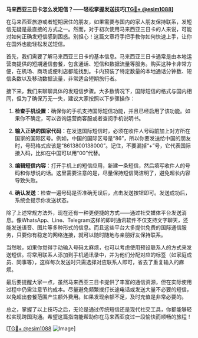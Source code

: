 **马来西亚三日卡怎么发短信？——轻松掌握发送技巧[[TG💪+ @esim1088](https://t.me/s/esim1088)]**

在马来西亚旅游或者短期居住的朋友，如果需要与国内的家人朋友保持联系，发短信无疑是最直接的方式之一。然而，对于初次使用马来西亚三日卡的人来说，可能对如何正确发短信感到困惑。别担心！这篇文章将手把手教你如何快速上手，让你在国外也能轻松发送短信。

首先，我们需要了解马来西亚三日卡的基本信息。马来西亚三日卡通常是由本地运营商提供的短期通信套餐，包含通话、短信和数据流量等服务。购买这种卡非常方便，在机场、商场或便利店都能找到。卡内预装了特定数量的本地通话分钟数、短信条数以及移动数据流量，非常适合短期旅行者。

接下来，我们来聊聊具体的发短信步骤。大多数情况下，国际短信的格式与国内相同，但为了确保万无一失，建议大家按照以下步骤操作：

1. **检查手机设置**：确保你的手机支持国际短信功能，并且已经启用了该功能。如果你不确定，可以咨询运营商客服或者查阅手机说明书。

2. **输入正确的国家代码**：在发送国际短信时，必须在收件人号码前加上对方所在国家的国际区号。例如，中国的国际区号是“86”，所以你要发送给中国的朋友时，号码格式应该是“8613800138000”。记住，不要漏掉“+”号，它代表国际接入码，比如在中国可以用“00”代替。

3. **编辑短信内容**：打开手机上的短信应用，新建一条短信，然后填写收件人的号码和你想说的话。这里需要注意的是，尽量保持短信简洁明了，避免超长内容导致失败。

4. **确认发送**：检查一遍号码是否准确无误后，点击发送按钮即可。发送成功后，系统会提示你发送状态。

除了上述常规方法外，现在还有一种更便捷的方式——通过社交媒体平台发送消息。像WhatsApp、Line、Telegram这样的即时通讯软件不仅支持文字聊天，还能发送语音、图片等多种形式的信息。而且这些平台大多提供免费的国际通信服务，只要你有稳定的网络连接，就可以随时随地与亲朋好友保持联系。

当然啦，如果你觉得手动输入号码太麻烦，也可以考虑使用预设联系人的方式来发送短信。将常用联系人添加到手机通讯录中，并为他们分配对应的标签（如家庭成员、同事等），这样每次发送时只需选择对应联系人即可，省去了重复输入的麻烦。

最后要提醒大家一点，虽然马来西亚三日卡提供了丰富的通信资源，但在实际使用过程中仍需注意节约成本。尽量避免频繁拨打长途电话或发送大量不必要的短信，以免超出套餐范围产生额外费用。如果发现余额不足，及时充值是非常必要的。

总之，掌握了以上技巧之后，无论是通过传统短信还是现代社交工具，你都能够轻松实现跨国沟通。希望这篇指南能帮助你在马来西亚度过一段愉快而顺畅的旅程！

[[TG💪+ @esim1088](https://t.me/s/esim1088) ![Image](https://i.postimg.cc/4NQfJmqS/Snipaste-2025-05-13-00-14-12.png)]